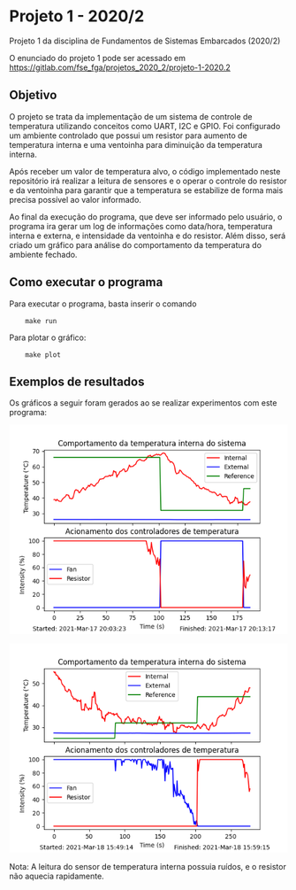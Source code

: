 # Projeto 1 - 2020/2

Projeto 1 da disciplina de Fundamentos de Sistemas Embarcados (2020/2)

O enunciado do projeto 1 pode ser acessado em https://gitlab.com/fse_fga/projetos_2020_2/projeto-1-2020.2

## Objetivo
O projeto se trata da implementação de um sistema de controle de temperatura utilizando conceitos como UART, I2C e GPIO. Foi configurado um ambiente controlado que possui um resistor para aumento de temperatura interna e uma ventoinha para diminuição da temperatura interna.

Após receber um valor de temperatura alvo, o código implementado neste repositório irá realizar a leitura de sensores e o operar o controle do resistor e da ventoinha para garantir que a temperatura se estabilize de forma mais precisa possível ao valor informado.

Ao final da execução do programa, que deve ser informado pelo usuário, o programa ira gerar um log de informações como data/hora, temperatura interna e externa, e intensidade da ventoinha e do resistor. Além disso, será criado um gráfico para análise do comportamento da temperatura do ambiente fechado.

## Como executar o programa
Para executar o programa, basta inserir o comando
```
    make run
```

Para plotar o gráfico:
```
    make plot
```

## Exemplos de resultados
Os gráficos a seguir foram gerados ao se realizar experimentos com este programa:

![grafico_exemplo](./utils/grafico_exemplo.png)

![grafico_exemplo2](./utils/grafico_exemplo2.png)

Nota: A leitura do sensor de temperatura interna possuia ruídos, e o resistor não aquecia rapidamente.